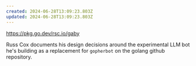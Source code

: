 ```yaml
---
created: 2024-06-28T13:09:23.803Z
updated: 2024-06-28T13:09:23.803Z
---
```

https://pkg.go.dev/rsc.io/gaby

Russ Cox documents his design decisions around the experimental LLM bot he's building as a replacement for `gopherbot` on the golang github repository.